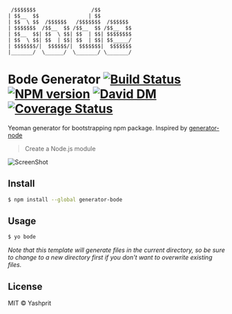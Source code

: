      /$$$$$$$                  /$$
    | $$__  $$                | $$
    | $$  \ $$  /$$$$$$   /$$$$$$$  /$$$$$$
    | $$$$$$$  /$$__  $$ /$$__  $$ /$$__  $$
    | $$__  $$| $$  \ $$| $$  | $$| $$$$$$$$
    | $$  \ $$| $$  | $$| $$  | $$| $$_____/
    | $$$$$$$/|  $$$$$$/|  $$$$$$$|  $$$$$$$
    |_______/  \______/  \_______/ \_______/

# Bode Generator [![Build Status](https://travis-ci.org/yashprit/generator-bode.svg?branch=master)](https://travis-ci.org/yashprit/generator-bode)  [![NPM version](https://badge.fury.io/js/generator-bode.svg)](https://www.npmjs.com/package/generator-bode)   [![David DM](https://david-dm.org/yashprit/generator-bode.svg)](https://david-dm.org/yashprit/generator-bode)  [![Coverage Status](https://coveralls.io/repos/yashprit/generator-bode/badge.svg)](https://coveralls.io/r/yashprit/generator-bode)

Yeoman generator for bootstrapping npm package. Inspired by [generator-node](https://github.com/yeoman/generator-node)

> Create a Node.js module

![ScreenShot](https://raw.github.com/yashprit/generator-bode/master/screenshot.png)


## Install

```sh
$ npm install --global generator-bode
```


## Usage

```sh
$ yo bode
```

*Note that this template will generate files in the current directory, so be sure to change to a new directory first if you don't want to overwrite existing files.*


## License

MIT © Yashprit
